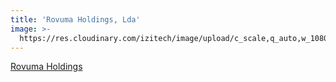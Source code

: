 ```yaml
---
title: 'Rovuma Holdings, Lda'
image: >-
  https://res.cloudinary.com/izitech/image/upload/c_scale,q_auto,w_1080/v1556052691/websites/RovumaHoldings.webp
---
```


[Rovuma Holdings](https://rovumaholdings.com/)